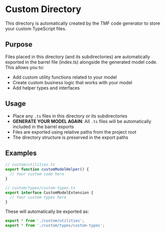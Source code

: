 # Custom Directory

This directory is automatically created by the TMF code generator to store your custom TypeScript files.

## Purpose

Files placed in this directory (and its subdirectories) are automatically exported in the barrel file (index.ts) 
alongside the generated model code. This allows you to:

- Add custom utility functions related to your model
- Create custom business logic that works with your model
- Add helper types and interfaces

## Usage

- Place any `.ts` files in this directory or its subdirectories
- **GENERATE YOUR MODEL AGAIN**: All `.ts` files will be automatically included in the barrel exports
- Files are exported using relative paths from the project root
- The directory structure is preserved in the export paths

## Examples

```typescript
// custom/utilities.ts
export function customModelHelper() {
  // Your custom code here
}

// custom/types/custom-types.ts  
export interface CustomModelExtension {
  // Your custom types here
}
```

These will automatically be exported as:
```typescript
export * from './custom/utilities';
export * from './custom/types/custom-types';
```
